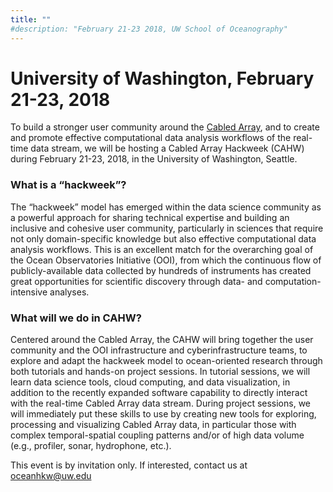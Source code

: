 ```yaml
---
title: ""
#description: "February 21-23 2018, UW School of Oceanography"
---
```


# University of Washington, February 21-23, 2018

To build a stronger user community around the [Cabled Array](http://oceanobservatories.org/array/cabled-array/), and to create and promote effective computational data analysis workflows of the real-time data stream, we will be hosting a Cabled Array Hackweek (CAHW) during February 21-23, 2018, in the University of Washington, Seattle.

### What is a “hackweek”?

The “hackweek” model has emerged within the data science community as a powerful approach for sharing technical expertise and building an inclusive and cohesive user community, particularly in sciences that require not only domain-specific knowledge but also effective computational data analysis workflows. This is an excellent match for the overarching goal of the Ocean Observatories Initiative (OOI), from which the continuous flow of publicly-available data collected by hundreds of instruments has created great opportunities for scientific discovery through data- and computation-intensive analyses.

### What will we do in CAHW?

Centered around the Cabled Array, the CAHW will bring together the user community and the OOI infrastructure and cyberinfrastructure teams, to explore and adapt the hackweek model to ocean-oriented research through both tutorials and hands-on project sessions. In tutorial sessions, we will learn data science tools, cloud computing, and data visualization, in addition to the recently expanded software capability to directly interact with the real-time Cabled Array data stream. During project sessions, we will immediately put these skills to use by creating new tools for exploring, processing and visualizing Cabled Array data, in particular those with complex temporal-spatial coupling patterns and/or of high data volume (e.g., profiler, sonar, hydrophone, etc.).

This event is by invitation only. If interested, contact us at <oceanhkw@uw.edu>

